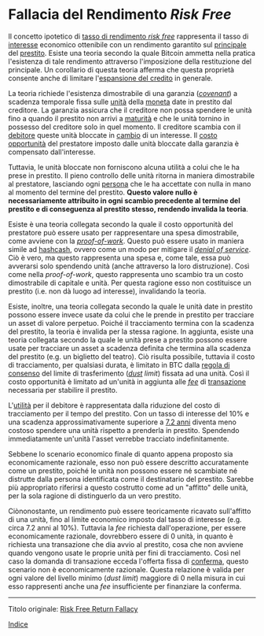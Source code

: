 # Fallacia del Rendimento _Risk Free_



Il concetto ipotetico di [tasso di rendimento _risk free_](https://en.wikipedia.org/wiki/Risk-free_interest_rate) rappresenta il tasso di [interesse](ch101-glossary.md#interesse) economico ottenibile con un rendimento garantito sul [principale](https://www.investopedia.com/terms/p/principal.asp) del [prestito](ch101-glossary.md#dare-in-prestito---investire). Esiste una teoria secondo la quale Bitcoin ammetta nella pratica l'esistenza di tale rendimento attraverso l'imposizione della restituzione del principale. Un corollario di questa teoria afferma che questa proprietà consente anche di limitare l'[espansione del credito](ch046-credit-expansion-fallacy.md) in generale.

La teoria richiede l'esistenza dimostrabile di una garanzia ([_covenant_](https://en.wikipedia.org/wiki/Covenant_(law))) a scadenza temporale fissa sulle [unità](ch101-glossary.md#unità) della [moneta](ch101-glossary.md#moneta) date in prestito dal creditore. La garanzia assicura che il creditore non possa spendere le unità fino a quando il prestito non arrivi a [maturità](https://en.wikipedia.org/wiki/Maturity_(finance)) e che le unità tornino in possesso del creditore solo in quel momento. Il creditore scambia con il [debitore](ch101-glossary.md#prendere-a-prestito) queste unità bloccate in [cambio](ch101-glossary.md#scambio-di-unità) di un interesse. Il [costo opportunità](https://it.wikipedia.org/wiki/Costo_opportunit%C3%A0) del prestatore imposto dalle unità bloccate dalla garanzia è compensato dall'interesse.

Tuttavia, le unità bloccate non forniscono alcuna utilità a colui che le ha prese in prestito. Il pieno controllo delle unità ritorna in maniera dimostrabile al prestatore, lasciando ogni [persona](ch101-glossary.md#persona) che le ha accettate con nulla in mano al momento del termine del prestito. **Questo valore nullo è necessariamente attribuito in ogni scambio precedente al termine del prestito e di conseguenza al prestito stesso, rendendo invalida la teoria**.


Esiste è una teoria collegata secondo la quale il costo opportunità del prestatore può essere usato per rappresentare una spesa dimostrabile, come avviene con la [_proof-of-work_](ch101-glossary.md#prova). Questo può essere usato in maniera simile ad [hashcash](https://it.wikipedia.org/wiki/Hashcash), ovvero come un modo per mitigare il [_denial of service_](https://it.wikipedia.org/wiki/Denial_of_service). Ciò è vero, ma questo rappresenta una spesa e, come tale, essa può avverarsi solo spendendo unità (anche attraverso la loro distruzione). Così come nella *proof-of-work*, questo rappresenta uno scambio tra un costo dimostrabile di capitale e unità. Per questa ragione esso non costituisce un prestito (i.e. non dà luogo ad interesse), invalidando la teoria.

Esiste, inoltre, una teoria collegata secondo la quale le unità date in prestito possono essere invece usate da colui che le prende in prestito per tracciare un asset di valore perpetuo. Poiché il tracciamento termina con la scadenza del prestito, la teoria è invalida per la stessa ragione.
In aggiunta, esiste una teoria collegata secondo la quale le unità prese a prestito possono essere usate per tracciare un asset a scadenza definita che termina alla scadenza del prestito (e.g. un biglietto del teatro). Ciò risulta possibile, tuttavia il costo di tracciamento, per qualsiasi durata, è limitato in BTC dalla [regola di consenso](ch101-glossary.md#regola) del limite di trasferimento (_[dust](ch101-glossary.md#dust) limit_) fissata ad una unità. Così il costo opportunità è limitato ad un'unità in aggiunta alle [_fee_](ch101-glossary.md#commissione-di-transazione-fee) di [transazione](ch101-glossary.md#transazione) necessaria per stabilire il prestito. 

L'[utilità](ch101-glossary.md#ch101-glossary.md#utilità) per il debitore è rappresentata dalla riduzione del costo di tracciamento per il tempo del prestito. Con un tasso di interesse del 10% e una scadenza approssimativamente superiore a [7.2 anni](https://it.wikipedia.org/wiki/Regola_del_72s) diventa meno costoso spendere una unità rispetto a prenderla in prestito. Spendendo immediatamente un'unità l'asset verrebbe tracciato indefinitamente.

Sebbene lo scenario economico finale di quanto appena proposto sia economicamente razionale, esso non può essere descritto accuratamente come un prestito, poiché le unità non possono essere né scambiate né distrutte dalla persona identificata come il destinatario del prestito. Sarebbe più appropriato riferirsi a questo costrutto come ad un "affitto" delle unità, per la sola ragione di distinguerlo da un vero prestito.

Ciònonostante, un rendimento può essere teoricamente ricavato sull'affitto di una unità, fino al limite economico imposto dal tasso di interesse (e.g. circa 7.2 anni al 10%). Tuttavia la _fee_ richiesta dall'operazione, per essere economicamente razionale, dovrebbero essere di 0 unità, in quanto è richiesta una transazione che dia avvio al prestito, cosa che non avviene quando vengono usate le proprie unità per fini di tracciamento. Così nel caso la domanda di transazione ecceda l'offerta fissa di [conferma](ch101-glossary.md#conferma), questo scenario non è economicamente razionale. Questa relazione è valida per ogni valore del livello minimo (_dust limit_) maggiore di 0 nella misura in cui esso rappresenti anche una _fee_ insufficiente per finanziare la conferma.

---

Titolo originale: [Risk Free Return Fallacy](https://github.com/libbitcoin/libbitcoin-system/wiki/Risk-Free-Return-Fallacy)

[Indice](/README.md)

